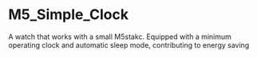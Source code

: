 # M5_Simple_Clock
A watch that works with a small M5stakc. Equipped with a minimum operating clock and automatic sleep mode, contributing to energy saving
